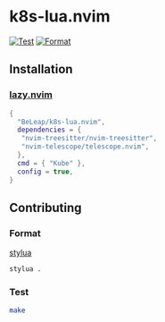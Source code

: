 # k8s-lua.nvim

[![Test](https://github.com/BeLeap/k8s-lua.nvim/actions/workflows/test.yaml/badge.svg)](https://github.com/BeLeap/k8s-lua.nvim/actions/workflows/test.yaml)
[![Format](https://github.com/BeLeap/k8s-lua.nvim/actions/workflows/format.yaml/badge.svg)](https://github.com/BeLeap/k8s-lua.nvim/actions/workflows/format.yaml)

## Installation

### [lazy.nvim](https://github.com/folke/lazy.nvim)

```lua
{
  "BeLeap/k8s-lua.nvim",
  dependencies = {
   "nvim-treesitter/nvim-treesitter",
   "nvim-telescope/telescope.nvim",
  },
  cmd = { "Kube" },
  config = true,
}
```

## Contributing

### Format

[stylua](https://github.com/JohnnyMorganz/StyLuahttps://github.com/JohnnyMorganz/StyLua)

```sh
stylua .
```

### Test

```sh
make
```
